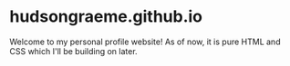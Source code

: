 # hudsongraeme.github.io

Welcome to my personal profile website!
As of now, it is pure HTML and CSS which I'll be building on later.
